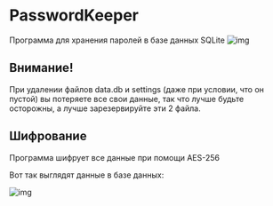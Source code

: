 # PasswordKeeper
Программа для хранения паролей в базе данных SQLite
![img](https://i.ibb.co/5MCt1SV/image.png)
## Внимание!
При удалении файлов data.db и settings (даже при условии, что он пустой) вы потеряете все свои данные, так что лучше будьте осторожны, а лучше зарезервируйте эти 2 файла.

## Шифрование

Программа шифрует все данные при помощи AES-256

Вот так выглядят данные в базе данных:

![img](https://i.ibb.co/cJCqH1G/image.png) 




